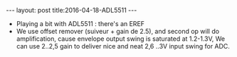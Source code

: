 --- layout: post title:2016-04-18-ADL5511 ---


-   Playing a bit with ADL5511 : there's an EREF
-   We use offset remover (suiveur + gain de 2.5), and second op will do
    amplification, cause envelope output swing is saturated at 1.2-1.3V,
    We can use 2..2,5 gain to deliver nice and neat 2,6 ..3V input swing
    for ADC.


